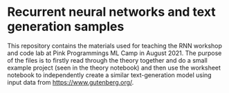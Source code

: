 # Recurrent neural networks and text generation samples
This repository contains the materials used for teaching the RNN workshop and code lab at Pink Programmings ML Camp in August 2021. The purpose of the files is to firstly read through the theory together and do a small example project (seen in the theory notebook) and then use the worksheet notebook to independently create a similar text-generation model using input data from https://www.gutenberg.org/. 
